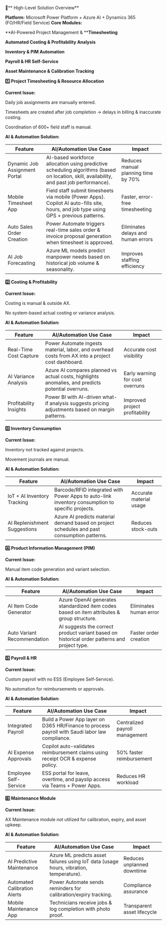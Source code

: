 **🔑**** High-Level Solution Overview**

**Platform:** Microsoft Power Platform + Azure AI + Dynamics 365 (FO/HR/Field Service)
**Core Modules:**

**AI-Powered Project Management & ****Timesheeting**

**Automated Costing & Profitability Analysis**

**Inventory & PIM Automation**

**Payroll & HR Self-Service**

**Asset Maintenance & Calibration Tracking**

**1️****⃣**** Project ****Timesheeting**** & Resource Allocation**

**Current Issue:**

Daily job assignments are manually entered.

Timesheets are created after job completion → delays in billing & inaccurate costing.

Coordination of 600+ field staff is manual.

**AI & Automation Solution:**

| Feature | AI/Automation Use Case | Impact |
| --- | --- | --- |
| Dynamic Job Assignment Portal | AI-based workforce allocation using predictive scheduling algorithms (based on location, skill, availability, and past job performance). | Reduces manual planning time by 70% |
| Mobile Timesheet App | Field staff submit timesheets via mobile (Power Apps). Copilot AI auto-fills site, hours, and job type using GPS + previous patterns. | Faster, error-free timesheeting |
| Auto Sales Order Creation | Power Automate triggers real-time sales order & invoice proposal generation when timesheet is approved. | Eliminates delays and human errors |
| AI Job Forecasting | Azure ML models predict manpower needs based on historical job volume & seasonality. | Improves staffing efficiency |

**2️****⃣**** Costing & Profitability**

**Current Issue:**

Costing is manual & outside AX.

No system-based actual costing or variance analysis.

**AI & Automation Solution:**

| Feature | AI/Automation Use Case | Impact |
| --- | --- | --- |
| Real-Time Cost Capture | Power Automate ingests material, labor, and overhead costs from AX into a project cost dashboard. | Accurate cost visibility |
| AI Variance Analysis | Azure AI compares planned vs actual costs, highlights anomalies, and predicts potential overruns. | Early warning for cost overruns |
| Profitability Insights | Power BI with AI-driven what-if analysis suggests pricing adjustments based on margin patterns. | Improved project profitability |

**3️****⃣**** Inventory Consumption**

**Current Issue:**

Inventory not tracked against projects.

Movement journals are manual.

**AI & Automation Solution:**

| Feature | AI/Automation Use Case | Impact |
| --- | --- | --- |
| IoT + AI Inventory Tracking | Barcode/RFID integrated with Power Apps to auto-link inventory consumption to specific projects. | Accurate material usage |
| AI Replenishment Suggestions | Azure AI predicts material demand based on project schedules and past consumption patterns. | Reduces stock-outs |

**4️****⃣**** Product Information Management (PIM)**

**Current Issue:**

Manual item code generation and variant selection.

**AI & Automation Solution:**

| Feature | AI/Automation Use Case | Impact |
| --- | --- | --- |
| AI Item Code Generator | Azure OpenAI generates standardized item codes based on item attributes & group structure. | Eliminates human error |
| Auto Variant Recommendation | AI suggests the correct product variant based on historical order patterns and project type. | Faster order creation |

**5️****⃣**** Payroll & HR**

**Current Issue:**

Custom payroll with no ESS (Employee Self-Service).

No automation for reimbursements or approvals.

**AI & Automation Solution:**

| Feature | AI/Automation Use Case | Impact |
| --- | --- | --- |
| Integrated Payroll | Build a Power App layer on D365 HR/Finance to process payroll with Saudi labor law compliance. | Centralized payroll management |
| AI Expense Approvals | Copilot auto-validates reimbursement claims using receipt OCR & expense policy. | 50% faster reimbursement |
| Employee Self-Service | ESS portal for leave, overtime, and payslip access via Teams + Power Apps. | Reduces HR workload |

**6️****⃣**** Maintenance Module**

**Current Issue:**

AX Maintenance module not utilized for calibration, expiry, and asset upkeep.

**AI & Automation Solution:**

| Feature | AI/Automation Use Case | Impact |
| --- | --- | --- |
| AI Predictive Maintenance | Azure ML predicts asset failures using IoT data (usage hours, vibration, temperature). | Reduces unplanned downtime |
| Automated Calibration Alerts | Power Automate sends reminders for calibration/expiry tracking. | Compliance assurance |
| Mobile Maintenance App | Technicians receive jobs & log completion with photo proof. | Transparent asset lifecycle |
